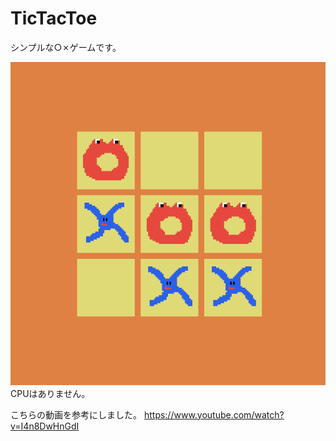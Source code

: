 # TicTacToe
 
シンプルな○✗ゲームです。

![イメージ画像](https://github.com/isikoro1/TicTacToe/blob/main/images/%E3%82%B9%E3%82%AF%E3%83%AA%E3%83%BC%E3%83%B3%E3%82%B7%E3%83%A7%E3%83%83%E3%83%88%202023-04-06%2018.45.54.png)
CPUはありません。

こちらの動画を参考にしました。
https://www.youtube.com/watch?v=I4n8DwHnGdI
